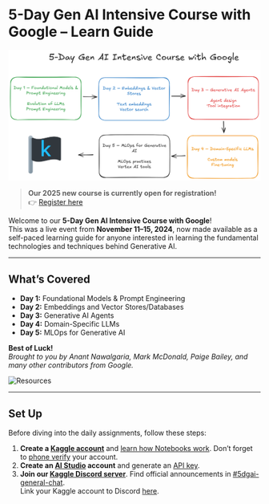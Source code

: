 # 5-Day Gen AI Intensive Course with Google – Learn Guide

<picture>
  <source srcset="docs/images/readme-dark.png" media="(prefers-color-scheme: dark)">
  <img src="docs/images/readme-light.png" alt="5-Day Gen AI Intensive Course Roadmap">
</picture>

<br>

> **Our 2025 new course is currently open for registration!**  
> 👉 [Register here](https://rsvp.withgoogle.com/events/google-generative-ai-intensive_2025q1)

Welcome to our **5-Day Gen AI Intensive Course with Google**!  
This was a live event from **November 11–15, 2024**, now made available as a self-paced learning guide for anyone interested in learning the fundamental technologies and techniques behind Generative AI.

---

## What’s Covered

- **Day 1:** Foundational Models & Prompt Engineering  
- **Day 2:** Embeddings and Vector Stores/Databases  
- **Day 3:** Generative AI Agents  
- **Day 4:** Domain-Specific LLMs  
- **Day 5:** MLOps for Generative AI  

**Best of Luck!**  
*Brought to you by Anant Nawalgaria, Mark McDonald, Paige Bailey, and many other contributors from Google.*

![Resources](https://storage.googleapis.com/kaggle-media/Images/dark_Kaggle_Tutorials.svg)

---

## Set Up

Before diving into the daily assignments, follow these steps:

1. **Create a [Kaggle account](https://www.kaggle.com/)** and [learn how Notebooks work](https://www.kaggle.com/docs/notebooks). Don’t forget to [phone verify](https://www.kaggle.com/settings) your account.
2. **Create an [AI Studio](https://aistudio.google.com) account** and generate an [API key](https://aistudio.google.com/app/apikey).
3. **Join our [Kaggle Discord server](http://discord.gg/kaggle)**. Find official announcements in [#5dgai-general-chat](https://discord.gg/C8pKnH5K).  
   Link your Kaggle account to Discord [here](https://kaggle.com/discord/confirmation).



